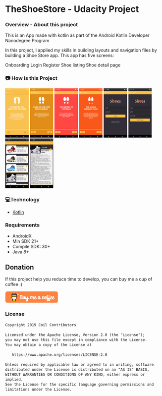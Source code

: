 # TheShoeStore - Udacity Project

### **Overview - About this project**
This is an App made with kotlin as part of the Android Kotlin Developer Nanodegree Program

In this project, I applied my skills in building layouts and navigation files by building a Shoe Store app. This  app has five screens:

Onboarding
Login
Register
Shoe listing
Shoe detail page

### 📷 How is this Project
<img src="Screenshot_1603505879.png" width="15%"></img>
<img src="Screenshot_1603505884.png" width="15%"></img>
<img src="Screenshot_1603505889.png" width="15%"></img>
<img src="Screenshot_1603505893.png" width="15%"></img>
<img src="Screenshot_1603505900.png" width="15%"></img>
<img src="Screenshot_1603505903.png" width="15%"></img>
<img src="Screenshot_1603505916.png" width="15%"></img>
<img src="Screenshot_1603505933.png" width="15%"></img>

### 💻Technology
- [Kotlin](https://kotlinlang.org/)

### Requirements
- AndroidX
- Min SDK 21+
- Compile SDK: 30+
- Java 8+

## Donation
If this project help you reduce time to develop, you can buy me a cup of coffee :) 

<a href="https://www.buymeacoffee.com/gilsonjuniorpro" target="_blank">
    <img src="orange_img.png" alt="Buy Me A Coffee" style="height: auto !important;width: auto !important;" >
</a>

### License
```
Copyright 2019 Coil Contributors

Licensed under the Apache License, Version 2.0 (the "License");
you may not use this file except in compliance with the License.
You may obtain a copy of the License at

   https://www.apache.org/licenses/LICENSE-2.0

Unless required by applicable law or agreed to in writing, software
distributed under the License is distributed on an "AS IS" BASIS,
WITHOUT WARRANTIES OR CONDITIONS OF ANY KIND, either express or implied.
See the License for the specific language governing permissions and
limitations under the License.
```
